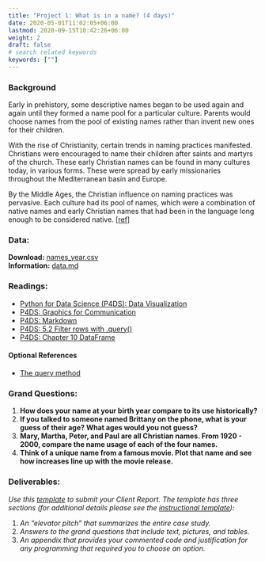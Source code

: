 ```yaml
---
title: "Project 1: What is in a name? (4 days)"
date: 2020-05-01T11:02:05+06:00
lastmod: 2020-09-15T10:42:26+06:00
weight: 2
draft: false
# search related keywords
keywords: [""]
---
```


### Background

Early in prehistory, some descriptive names began to be used again and again until they formed a name pool for a particular culture. Parents would choose names from the pool of existing names rather than invent new ones for their children. 

With the rise of Christianity, certain trends in naming practices manifested. Christians were encouraged to name their children after saints and martyrs of the church. These early Christian names can be found in many cultures today, in various forms. These were spread by early missionaries throughout the Mediterranean basin and Europe.  

By the Middle Ages, the Christian influence on naming practices was pervasive. Each culture had its pool of names, which were a combination of native names and early Christian names that had been in the language long enough to be considered native. [[ref](https://heraldry.sca.org/names/namehist.html)]

### Data:

__Download:__ [names_year.csv](https://github.com/byuidatascience/data4names/raw/master/data-raw/names_year/names_year.csv)   
__Information:__ [data.md](https://github.com/byuidatascience/data4names/blob/master/data.md)

### Readings:

- [Python for Data Science (P4DS): Data Visualization](https://byuidatascience.github.io/python4ds/data-visualisation.html) 
- [P4DS: Graphics for Communication](https://byuidatascience.github.io/python4ds/graphics-for-communication.html)
- [P4DS: Markdown](https://byuidatascience.github.io/python4ds/markdown.html)
- [P4DS: 5.2 Filter rows with .query()](https://byuidatascience.github.io/python4ds/transform.html#filter-rows-with-.query)
- [P4DS: Chapter 10 DataFrame](https://byuidatascience.github.io/python4ds/dataframe.html)
#### Optional References

- [The query method](https://pandas.pydata.org/pandas-docs/stable/user_guide/indexing.html#the-query-method)

### Grand Questions:

1. __How does your name at your birth year compare to its use historically?__
1. __If you talked to someone named Brittany on the phone, what is your guess of their age? What ages would you not guess?__
1. __Mary, Martha, Peter, and Paul are all Christian names. From 1920 - 2000, compare the name usage of each of the four names.__
1. __Think of a unique name from a famous movie. Plot that name and see how increases line up with the movie release.__


### Deliverables:

_Use this [template](../../template/cse250_project_template_clean.md) to submit your Client Report. The template has three sections (for additional details please see the [instructional template](../../template/cse250_project_template.md)):_

1. _An “elevator pitch” that summarizes the entire case study._
1. _Answers to the grand questions that include text, pictures, and tables._
1. _An appendix that provides your commented code and justification for any programming that required you to choose an option._
